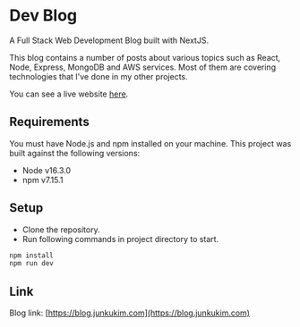 # Dev Blog

A Full Stack Web Development Blog built with NextJS.

This blog contains a number of posts about various topics such as React, Node, Express, MongoDB and AWS services. Most of them are covering technologies that I've done in my other projects.

You can see a live website [here](https://blog.junkukim.com).

## Requirements

You must have Node.js and npm installed on your machine. This project was built against the following versions:

- Node v16.3.0
- npm v7.15.1

## Setup

- Clone the repository.
- Run following commands in project directory to start.

```bash
npm install
npm run dev
```

## Link

Blog link: [https://blog.junkukim.com](https://blog.junkukim.com)
